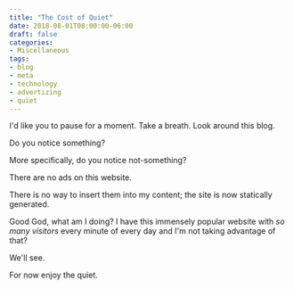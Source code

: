 ```yaml
---
title: "The Cost of Quiet"
date: 2018-08-01T08:00:00-06:00
draft: false
categories:
- Miscellaneous
tags:
- blog
- meta
- technology
- advertizing
- quiet
---
```


I'd like you to pause for a moment. Take a breath. Look around this blog.

Do you notice something?

More specifically, do you notice not-something?<!--more-->

There are no ads on this website.

There is no way to insert them into my content; the site is now statically generated.

Good God, what am I doing? I have this immensely popular website with *so many visitors* every minute of every day and I'm not taking advantage of that?

We'll see.

For now enjoy the quiet.